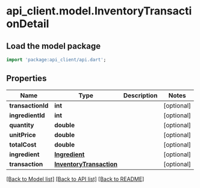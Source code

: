 # api_client.model.InventoryTransactionDetail

## Load the model package
```dart
import 'package:api_client/api.dart';
```

## Properties
Name | Type | Description | Notes
------------ | ------------- | ------------- | -------------
**transactionId** | **int** |  | [optional] 
**ingredientId** | **int** |  | [optional] 
**quantity** | **double** |  | [optional] 
**unitPrice** | **double** |  | [optional] 
**totalCost** | **double** |  | [optional] 
**ingredient** | [**Ingredient**](Ingredient.md) |  | [optional] 
**transaction** | [**InventoryTransaction**](InventoryTransaction.md) |  | [optional] 

[[Back to Model list]](../README.md#documentation-for-models) [[Back to API list]](../README.md#documentation-for-api-endpoints) [[Back to README]](../README.md)


